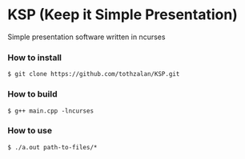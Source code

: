 # KSP (Keep it Simple Presentation)
Simple presentation software written in ncurses

### How to install
```
$ git clone https://github.com/tothzalan/KSP.git
```
### How to build
```
$ g++ main.cpp -lncurses
```
### How to use
```
$ ./a.out path-to-files/*
```
